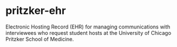 # pritzker-ehr
Electronic Hosting Record (EHR) for managing communications with interviewees who request student hosts at the University of Chicago Pritzker School of Medicine.
